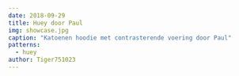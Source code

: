 ```yaml
---
date: 2018-09-29
title: Huey door Paul
img: showcase.jpg
caption: "Katoenen hoodie met contrasterende voering door Paul"
patterns:
  - huey
author: Tiger751023
---
```


